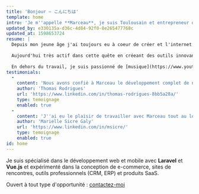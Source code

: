 ```yaml
---
title: 'Bonjour — こんにちは'
template: home
intro: 'Je m''appelle **Marceau**, je suis Toulousain et entrepreneur depuis 2010. Je développe des applications web et mobile pour mes clients, mes amis et la communauté des développeurs.'
updated_by: e330135a-d36c-4d84-92f0-8e265477768c
updated_at: 1598653724
resume: |
  Depuis mon jeune âge j'ai toujours eu à coeur de créer et l'internet est l'endroit idéal pour donner vie à ses idées. Auto-didacte j'ai appris le développement, l'entrepreunariat et le marketing afin de satisfaire cette passion.
  
  Aujourd'hui très actif dans cette quête en créeant des outils innovants pour moi et mes clients ; je dédis une partie de mon temps à transmettre mon expérience à de jeunes apprenants.
  
  En dehors du travail, je suis passionné de [musique](https://www.youtube.com/watch?v=6t8ySMAtW5w), d'art, de culture japonaise, d'histoire et de sciences humaines.
testimonials:
  -
    content: 'Nous avons confié à Marceau le développement complet de notre site internet. La compréhension de notre besoin, le développement, le déploiement et le suivi depuis la livraison ont été parfaitement maîtrisés. Je recommande Marceau pour son professionnalisme et sa maîtrise technique.'
    author: 'Thomas Rodrigues'
    url: 'https://www.linkedin.com/in/thomas-rodrigues-8bb5a28a/'
    type: temoignage
    enabled: true
  -
    content: 'J''ai eu le plaisir de travailler avec Marceau tout au long de ma mission au Stade Toulousain. Extrêmement réactif et compétent, il apportait toujours des solutions pertinentes en un temps record. Marceau n''est pas seulement un technicien hors pair, il est aussi et surtout un partenaire de travail rassurant, à l''écoute et de confiance. Ces qualités font de lui une personne et un professionnel que je vous recommande les yeux fermés.'
    author: 'Marielle Sicre Galy'
    url: 'https://www.linkedin.com/in/msicre/'
    type: temoignage
    enabled: true
id: home
---
```

Je suis spécialisé dans le développement web et mobile avec **Laravel** et **Vue.js** et expérimenté dans la conception de e-commerce, sites de rencontres, outils professionnels (CRM, ERP) et produits SaaS.

Ouvert à tout type d'opportunité : [contactez-moi](#contact)